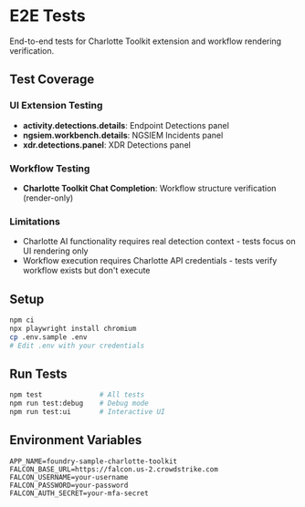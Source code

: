 # E2E Tests

End-to-end tests for Charlotte Toolkit extension and workflow rendering verification.

## Test Coverage

### UI Extension Testing
- **activity.detections.details**: Endpoint Detections panel
- **ngsiem.workbench.details**: NGSIEM Incidents panel
- **xdr.detections.panel**: XDR Detections panel

### Workflow Testing
- **Charlotte Toolkit Chat Completion**: Workflow structure verification (render-only)

### Limitations
- Charlotte AI functionality requires real detection context - tests focus on UI rendering only
- Workflow execution requires Charlotte API credentials - tests verify workflow exists but don't execute

## Setup

```bash
npm ci
npx playwright install chromium
cp .env.sample .env
# Edit .env with your credentials
```

## Run Tests

```bash
npm test              # All tests
npm run test:debug    # Debug mode
npm run test:ui       # Interactive UI
```

## Environment Variables

```env
APP_NAME=foundry-sample-charlotte-toolkit
FALCON_BASE_URL=https://falcon.us-2.crowdstrike.com
FALCON_USERNAME=your-username
FALCON_PASSWORD=your-password
FALCON_AUTH_SECRET=your-mfa-secret
```
